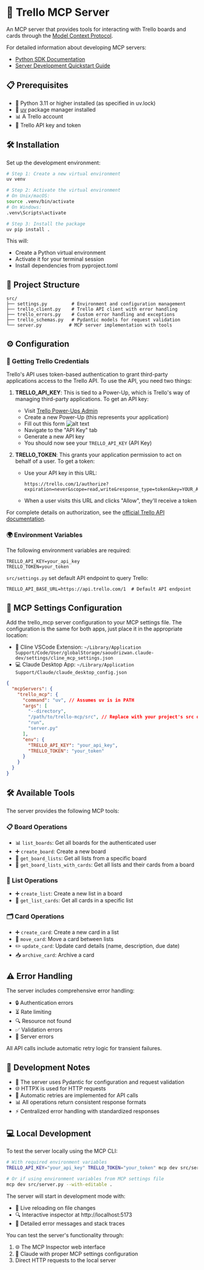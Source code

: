 # 🎯 Trello MCP Server

An MCP server that provides tools for interacting with Trello boards and cards through the [Model Context Protocol](https://modelcontextprotocol.io/introduction).

For detailed information about developing MCP servers:

- [Python SDK Documentation](https://github.com/modelcontextprotocol/python-sdk)
- [Server Development Quickstart Guide](https://modelcontextprotocol.io/quickstart/server)

## 📋 Prerequisites

- 🐍 Python 3.11 or higher installed (as specified in uv.lock)
- 🚀 [uv](https://github.com/astral-sh/uv) package manager installed
- 📊 A Trello account
- 🔑 Trello API key and token

## 🛠️ Installation

Set up the development environment:

```bash
# Step 1: Create a new virtual environment
uv venv

# Step 2: Activate the virtual environment
# On Unix/macOS:
source .venv/bin/activate
# On Windows:
.venv\Scripts\activate

# Step 3: Install the package
uv pip install .
```

This will:

- Create a Python virtual environment
- Activate it for your terminal session
- Install dependencies from pyproject.toml

## 📁 Project Structure

```
src/
├── settings.py         # Environment and configuration management
├── trello_client.py    # Trello API client with error handling
├── trello_errors.py    # Custom error handling and exceptions
├── trello_schemas.py   # Pydantic models for request validation
└── server.py          # MCP server implementation with tools
```

## ⚙️ Configuration

### 🔐 Getting Trello Credentials

Trello's API uses token-based authentication to grant third-party applications access to the Trello API. To use the API, you need two things:

1. **TRELLO_API_KEY**: This is tied to a Power-Up, which is Trello's way of managing third-party applications. To get an API key:
   - Visit [Trello Power-Ups Admin](https://trello.com/power-ups/admin)
   - Create a new Power-Up (this represents your application)
   - Fill out this form
   ![alt text](image.png)
   - Navigate to the "API Key" tab
   - Generate a new API key
   - You should now see your `TRELLO_API_KEY` (API Key)

2. **TRELLO_TOKEN**: This grants your application permission to act on behalf of a user. To get a token:
   - Use your API key in this URL:
     ```
     https://trello.com/1/authorize?expiration=never&scope=read,write&response_type=token&key=YOUR_API_KEY
     ```
   - When a user visits this URL and clicks "Allow", they'll receive a token

For complete details on authorization, see the [official Trello API documentation](https://developer.atlassian.com/cloud/trello/guides/rest-api/authorization/).

### 🌍 Environment Variables

The following environment variables are required:

```
TRELLO_API_KEY=your_api_key
TRELLO_TOKEN=your_token
```

`src/settings.py` set default API endpoint to query Trello:

```
TRELLO_API_BASE_URL=https://api.trello.com/1  # Default API endpoint
```

## 🔧 MCP Settings Configuration

Add the trello_mcp server configuration to your MCP settings file. The configuration is the same for both apps, just place it in the appropriate location:

- 🤖 Cline VSCode Extension: `~/Library/Application Support/Code/User/globalStorage/saoudrizwan.claude-dev/settings/cline_mcp_settings.json`
- 💻 Claude Desktop App: `~/Library/Application Support/Claude/claude_desktop_config.json`

```json
{
  "mcpServers": {
    "trello_mcp": {
      "command": "uv", // Assumes uv is in PATH
      "args": [
        "--directory",
        "/path/to/trello-mcp/src", // Replace with your project's src directory
        "run",
        "server.py"
      ],
      "env": {
        "TRELLO_API_KEY": "your_api_key",
        "TRELLO_TOKEN": "your_token"
      }
    }
  }
}
```

## 🛠️ Available Tools

The server provides the following MCP tools:

### 📋 Board Operations

- 📊 `list_boards`: Get all boards for the authenticated user
- ➕ `create_board`: Create a new board
- 📑 `get_board_lists`: Get all lists from a specific board
- 📂 `get_board_lists_with_cards`: Get all lists and their cards from a board

### 📝 List Operations

- ➕ `create_list`: Create a new list in a board
- 📂 `get_list_cards`: Get all cards in a specific list

### 🗂️ Card Operations

- ➕ `create_card`: Create a new card in a list
- 🔄 `move_card`: Move a card between lists
- ✏️ `update_card`: Update card details (name, description, due date)
- 📥 `archive_card`: Archive a card

## ⚠️ Error Handling

The server includes comprehensive error handling:

- 🔒 Authentication errors
- ⏳ Rate limiting
- 🔍 Resource not found
- ✅ Validation errors
- 🚨 Server errors

All API calls include automatic retry logic for transient failures.

## 📝 Development Notes

- 🔧 The server uses Pydantic for configuration and request validation
- 🌐 HTTPX is used for HTTP requests
- 🔄 Automatic retries are implemented for API calls
- 📊 All operations return consistent response formats
- ⚡ Centralized error handling with standardized responses

## 💻 Local Development

To test the server locally using the MCP CLI:

```bash
# With required environment variables
TRELLO_API_KEY="your_api_key" TRELLO_TOKEN="your_token" mcp dev src/server.py --with-editable .

# Or if using environment variables from MCP settings file
mcp dev src/server.py --with-editable .
```

The server will start in development mode with:

- 🔄 Live reloading on file changes
- 🔍 Interactive inspector at http://localhost:5173
- 🐛 Detailed error messages and stack traces

You can test the server's functionality through:

1. 🌐 The MCP Inspector web interface
2. 🤖 Claude with proper MCP settings configuration
3. Direct HTTP requests to the local server
